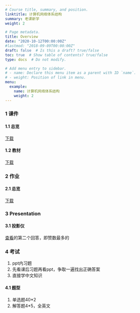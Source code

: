 ```yaml
---
# Course title, summary, and position.
linktitle: 计算机网络体系结构
summary: 老课新学
weight: 2

# Page metadata.
title: Overview
date: "2020-10-12T00:00:00Z"
#lastmod: "2018-09-09T00:00:00Z"
draft: false  # Is this a draft? true/false
toc: true  # Show table of contents? true/false
type: docs  # Do not modify.

# Add menu entry to sidebar.
# - name: Declare this menu item as a parent with ID `name`.
# - weight: Position of link in menu.
menu:
  example:
    name: 计算机网络体系结构
    weight: 2
---
```


### 1 课件
#### 1.1 总览
[下载](https://onedrive.gimhoy.com/sharepoint/aHR0cHM6Ly9zZXVlZHVjbjEtbXkuc2hhcmVwb2ludC5jb20vOmY6L2cvcGVyc29uYWwvMjIwMjA0NjAxX3NldV9lZHVfY24vRWtOaWdWS1RQMVpPbzBQSUVZQjRyNTBCeF9zZE5jQ1h2SGVBUFU1aEpKaGdxQT9lPXZKamd6Mw==.mp3)


#### 1.2 教材
[下载](https://onedrive.gimhoy.com/sharepoint/aHR0cHM6Ly9zZXVlZHVjbjEtbXkuc2hhcmVwb2ludC5jb20vOmI6L2cvcGVyc29uYWwvMjIwMjA0NjAxX3NldV9lZHVfY24vRWQwU25IQVE2eGRFc0I0N3ZQbzB4U29CQW9oZWJWVVdHdnhTRmZoNzJyOG81dz9lPWlyanUyNQ==.mp3)

### 2 作业

#### 2.1 总览
[下载](https://onedrive.gimhoy.com/sharepoint/aHR0cHM6Ly9zZXVlZHVjbjEtbXkuc2hhcmVwb2ludC5jb20vOmY6L2cvcGVyc29uYWwvMjIwMjA0NjAxX3NldV9lZHVfY24vRW0yUnljM29laWxOblg0aExfMEdQNTRCeW9rclN3eVh3bGl3RjVYMGlLOEg5dz9lPUV5RjB2Yw==.mp3)

### 3 Presentation

#### 3.1 投影仪
[查看](https://zhidao.baidu.com/question/119073029.html?mid=mda-kcmpx40wjjyfmwwt&vvideo=1)的第二个回答，即赞数最多的

### 4 考试
1. ppt内习题
2. 先看课后习题再看ppt，争取一遍找出正确答案
3. 直接学中文知识

#### 4.1 题型
1. 单选题40*2
2. 解答题4*5，全英文